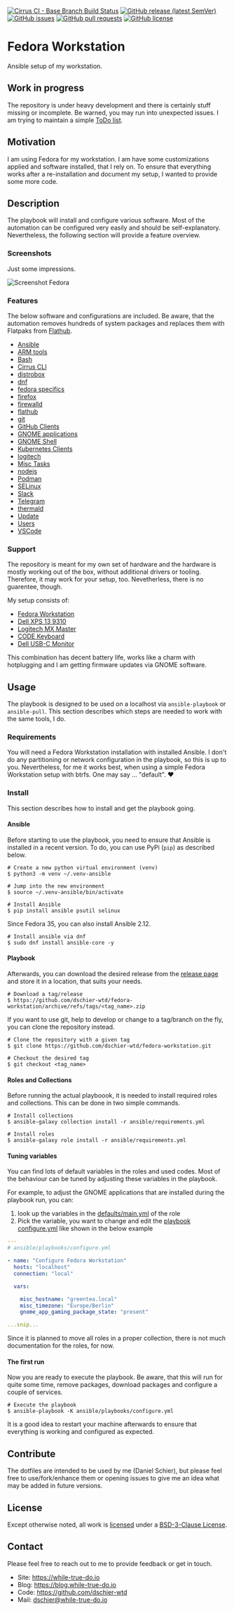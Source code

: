 <!--
reference: https://www.makeareadme.com/
reference: https://commonmark.org/
-->

[![Cirrus CI - Base Branch Build Status](https://img.shields.io/cirrus/github/dschier-wtd/fedora-workstation?logo=Cirrus-ci)](https://cirrus-ci.com/github/dschier-wtd/fedora-workstation)
[![GitHub release (latest SemVer)](https://img.shields.io/github/v/release/dschier-wtd/fedora-workstation?logo=GitHub&label=Release&sort=semver)](https://github.com/dschier-wtd/fedora-workstation/releases)
[![GitHub issues](https://img.shields.io/github/issues/dschier-wtd/fedora-workstation)](https://github.com/dschier-wtd/fedora-workstation/issues)
[![GitHub pull requests](https://img.shields.io/github/issues-pr/dschier-wtd/fedora-workstation)](https://github.com/dschier-wtd/fedora-workstation/pulls)
[![GitHub license](https://img.shields.io/github/license/dschier-wtd/fedora-workstation)](https://github.com/dschier-wtd/fedora-workstation/blob/main/LICENSE)

# Fedora Workstation

Ansible setup of my workstation.

## Work in progress

The repository is under heavy development and there is certainly stuff missing or
incomplete. Be warned, you may run into unexpected issues. I am trying to
maintain a simple [ToDo list](./docs/TODO.md).

## Motivation

I am using Fedora for my workstation. I am have some customizations applied and
software installed, that I rely on. To ensure that everything works after a
re-installation and document my setup, I wanted to provide some more code.

## Description

The playbook will install and configure various software. Most of the automation
can be configured very easily and should be self-explanatory. Nevertheless,
the following section will provide a feature overview.

### Screenshots

Just some impressions.

![Screenshot Fedora](./assets/screenshot_fedora.png)

### Features

The below software and configurations are included. Be aware, that the
automation removes hundreds of system packages and replaces them with Flatpaks
from [Flathub](https://flathub.org).

- [Ansible](./ansible/roles/ansible/)
- [ARM tools](./ansible/roles/arm_tools/)
- [Bash](./ansible/roles/bash/)
- [Cirrus CLI](./ansible/roles/cirrus_cli/)
- [distrobox](./ansible/roles/distrobox/)
- [dnf](./ansible/roles/dnf/)
- [fedora specifics](./ansible/roles/fedora/)
- [firefox](./ansible/roles/firefox/)
- [firewalld](./ansible/roles/firewalld/)
- [flathub](./ansible/roles/flathub/)
- [git](./ansible/roles/git/)
- [GitHub Clients](./ansible/roles/github_client/)
- [GNOME applications](./ansible/roles/gnome_applications/)
- [GNOME Shell](./ansible/roles/gnome_shell/)
- [Kubernetes Clients](./ansible/roles/kubernetes_client/)
- [logitech](./ansible/roles/logitech/)
- [Misc Tasks](./ansible/roles/misc/)
- [nodejs](./ansible/roles/nodejs/)
- [Podman](./ansible/roles/podman/)
- [SELinux](./ansible/roles/selinux/)
- [Slack](./ansible/roles/slack/)
- [Telegram](./ansible/roles/telegram/)
- [thermald](./ansible/roles/thermald/)
- [Update](./ansible/roles/update/)
- [Users](./ansible/roles/user/)
- [VSCode](./ansible/roles/vscode/)

### Support

The repository is meant for my own set of hardware and the hardware is mostly
working out of the box, without additional drivers or tooling. Therefore, it
may work for your setup, too. Nevetherless, there is no guarentee, though.

My setup consists of:

- [Fedora Workstation](https://getfedora.org/en/workstation/)
- [Dell XPS 13 9310](https://en.wikipedia.org/wiki/Dell_XPS)
- [Logitech MX Master](https://www.logitech.com/en-us/mx/master-series.html)
- [CODE Keyboard](https://codekeyboards.com/)
- [Dell USB-C Monitor](https://www.dell.com/en-us/work/lp/usb-c-monitor)

This combination has decent battery life, works like a charm with hotplugging
and I am getting firmware updates via GNOME software.

## Usage

The playbook is designed to be used on a localhost via `ansible-playbook` or
`ansible-pull`. This section describes which steps are needed to work with the
same tools, I do.

### Requirements

You will need a Fedora Workstation installation with installed Ansible. I don't
do any partitioning or network configuration in the playbook, so this is up to
you. Nevertheless, for me it works best, when using a simple Fedora Workstation
setup with btrfs. One may say ... "default". :heart:

### Install

This section describes how to install and get the playbook going.

#### Ansible

Before starting to use the playbook, you need to ensure that Ansible is
installed in a recent version. To do, you can use PyPi (`pip`) as described
below.

```shell
# Create a new python virtual environment (venv)
$ python3 -m venv ~/.venv-ansible

# Jump into the new environment
$ source ~/.venv-ansible/bin/activate

# Install Ansible
$ pip install ansible psutil selinux
```

Since Fedora 35, you can also install Ansible 2.12.

```shell
# Install ansible via dnf
$ sudo dnf install ansible-core -y
```

#### Playbook

Afterwards, you can download the desired release from the
[release page](https://github.com/dschier-wtd/fedora-workstation/tags) and
store it in a location, that suits your needs.

```shell
# Download a tag/release
$ https://github.com/dschier-wtd/fedora-workstation/archive/refs/tags/<tag_name>.zip

```

If you want to use git, help to develop or change to a tag/branch on the fly,
you can clone the repository instead.

```shell
# Clone the repository with a given tag
$ git clone https://github.com/dschier-wtd/fedora-workstation.git

# Checkout the desired tag
$ git checkout <tag_name>
```

#### Roles and Collections

Before running the actual playboook, it is needed to install required roles
and collections. This can be done in two simple commands.

```shell
# Install collections
$ ansible-galaxy collection install -r ansible/requirements.yml

# Install roles
$ ansible-galaxy role install -r ansible/requirements.yml
```

#### Tuning variables

You can find lots of default variables in the roles and used codes. Most of
the behaviour can be tuned by adjusting these variables in the playbook.

For example, to adjust the GNOME applications that are installed during the
playbook run, you can:

1. look up the variables in the
   [defaults/main.yml](./ansible/roles/gnome_applications/defaults/main.yml)
   of the role
2. Pick the variable, you want to change and edit the
   [playbook configure.yml](./ansible/playbooks/configure.yml) like shown in the
   below example

```yaml
---
# ansible/playbooks/configure.yml

- name: "Configure Fedora Workstation"
  hosts: "localhost"
  connection: "local"

  vars:

    misc_hostname: "greentea.local"
    misc_timezone: "Europe/Berlin"
    gnome_app_gaming_package_state: "present"

...snip...
```

Since it is planned to move all roles in a proper collection, there is not much
documentation for the roles, for now.

#### The first run

Now you are ready to execute the playbook. Be aware, that this will run for
quite some time, remove packages, download packages and configure a couple of
services.

```shell
# Execute the playbook
$ ansible-playbook -K ansible/playbooks/configure.yml
```

It is a good idea to restart your machine afterwards to ensure that everything
is working and configured as expected.

## Contribute

The dotfiles are intended to be used by me (Daniel Schier), but please feel free
to use/fork/enhance them or opening issues to give me an idea what may be added
in future versions.

## License

Except otherwise noted, all work is [licensed](LICENSE) under a
[BSD-3-Clause License](https://opensource.org/licenses/BSD-3-Clause).

## Contact

Please feel free to reach out to me to provide feedback or get in touch.

- Site: <https://while-true-do.io>
- Blog: <https://blog.while-true-do.io>
- Code: <https://github.com/dschier-wtd>
- Mail: [dschier@while-true-do.io](mailto:dschier@while-true-do.io)
